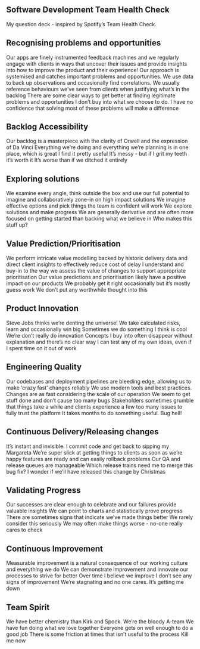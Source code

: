 ## Software Development Team Health Check

My question deck - inspired by Spotify’s Team Health Check.

## Recognising problems and opportunities

Our apps are finely instrumented feedback machines and we regularly engage with clients in ways that uncover their issues and provide insights into how to improve the product and their experience!
Our approach is systemised and catches important problems and opportunities. We use data to back up observations and occasionally find correlations.
We usually reference behaviours we’ve seen from clients when justifying what’s in the backlog
There are some clear ways to get better at finding legitimate problems and opportunities
I don’t buy into what we choose to do. I have no confidence that solving most of these problems will make a difference


## Backlog Accessibility

Our backlog is a masterpiece with the clarity of Orwell and the expression of Da Vinci
Everything we’re doing and everything we’re planning is in one place, which is great
I find it pretty useful
It’s messy - but if I grit my teeth it’s worth it
It’s worse than if we ditched it entirely


## Exploring solutions

We examine every angle, think outside the box and use our full potential to imagine and collaboratively zone-in on high impact solutions
We imagine effective options and pick things the team is confident will work
We explore solutions and make progress
We are generally derivative and are often more focused on getting started than backing what we believe in
Who makes this stuff up?


## Value Prediction/Prioritisation

We perform intricate value modelling backed by historic delivery data and direct client insights to effectively reduce cost of delay
I understand and buy-in to the way we assess the value of changes to support appropriate prioritisation
Our value predictions and prioritisation likely have a positive impact on our products
We probably get it right occasionally but it’s mostly guess work
We don’t put any worthwhile thought into this


## Product Innovation

Steve Jobs thinks we’re denting the universe!
We take calculated risks, learn and occasionally win big
Sometimes we do something I think is cool
We’re don’t really do innovation
Concepts I buy into often disappear without explanation and there’s no clear way I can test any of my own ideas, even if I spent time on it out of work


## Engineering Quality

Our codebases and deployment pipelines are bleeding edge, allowing us to make ‘crazy fast’ changes reliably
We use modern tools and best practices. Changes are as fast considering the scale of our operation
We seem to get stuff done and don’t cause too many bugs
Stakeholders sometimes grumble that things take a while and clients experience a few too many issues to fully trust the platform
It takes months to do something useful. Bug hell!


## Continuous Delivery/Releasing changes

It’s instant and invisible. I commit code and get back to sipping my Margareta
We’re super slick at getting things to clients as soon as we’re happy features are ready and can easily rollback problems
Our QA and release queues are manageable
Which release trains need me to merge this bug fix?
I wonder if we’ll have released this change by Christmas


## Validating Progress

Our successes are clear enough to celebrate and our failures provide valuable insights
We can point to charts and statistically prove progress
There are sometimes signs that indicate we’ve made things better
We rarely consider this seriously
We may often make things worse - no-one really cares to check


## Continuous Improvement

Measurable improvement is a natural consequence of our working culture and everything we do
We can demonstrate improvement and innovate our processes to strive for better
Over time I believe we improve
I don’t see any signs of improvement
We’re stagnating and no one cares. It’s getting me down


## Team Spirit

We have better chemistry than Kirk and Spock. We’re the bloody A-team
We have fun doing what we love together
Everyone gets on well enough to do a good job
There is some friction at times that isn’t useful to the process
Kill me now
